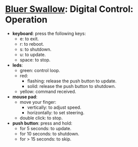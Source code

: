 # [Bluer Swallow](./bluer-swallow.md): Digital Control: Operation

- **keyboard**: press the following keys:
    - e: to exit.
    - r: to reboot.
    - s: to shutdown.
    - u: to update.
    - space: to stop.
- **leds**:
    - green: control loop.
    - red:
       - flashing: release the push button to update.
       - solid: release the push button to shutdown.
    - yellow: command received. 
- **mouse pad**: 
    - move your finger:
        - vertically: to adjust speed.
        - horizontally: to set steering.
    - double click: to stop.
- **push button**: press and hold:
    - for 5 seconds: to update.
    - for 10 seconds: to shutdown.
    - for > 15 seconds: to skip.
